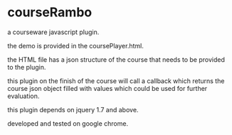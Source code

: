courseRambo
===========

a courseware javascript plugin.

the demo is provided in the coursePlayer.html.

the HTML file has a json structure of the course that needs to be provided to the plugin. 

this plugin on the finish of the course will call a callback which returns the course json object filled with values which could be used for further evaluation.

this plugin depends on jquery 1.7 and above.

developed and tested on google chrome.
